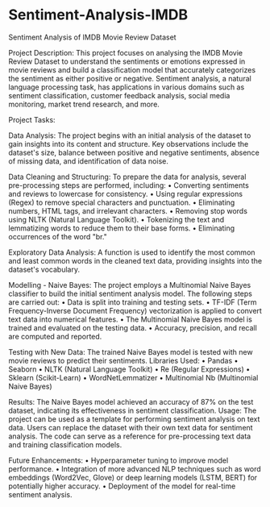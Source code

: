 # Sentiment-Analysis-IMDB
Sentiment Analysis of IMDB Movie Review Dataset

Project Description: This project focuses on analysing the IMDB Movie Review Dataset to understand the sentiments or emotions expressed in movie reviews and build a classification model that accurately categorizes the sentiment as either positive or negative. Sentiment analysis, a natural language processing task, has applications in various domains such as sentiment classification, customer feedback analysis, social media monitoring, market trend research, and more.

Project Tasks:

Data Analysis: The project begins with an initial analysis of the dataset to gain insights into its content and structure. Key observations include the dataset's size, balance between positive and negative sentiments, absence of missing data, and identification of data noise.

Data Cleaning and Structuring: To prepare the data for analysis, several pre-processing steps are performed, including:
•	Converting sentiments and reviews to lowercase for consistency.
•	Using regular expressions (Regex) to remove special characters and punctuation.
•	Eliminating numbers, HTML tags, and irrelevant characters.
•	Removing stop words using NLTK (Natural Language Toolkit).
•	Tokenizing the text and lemmatizing words to reduce them to their base forms.
•	Eliminating occurrences of the word "br."

Exploratory Data Analysis: A function is used to identify the most common and least common words in the cleaned text data, providing insights into the dataset's vocabulary.

Modelling - Naive Bayes: The project employs a Multinomial Naive Bayes classifier to build the initial sentiment analysis model. The following steps are carried out:
•	Data is split into training and testing sets.
•	TF-IDF (Term Frequency-Inverse Document Frequency) vectorization is applied to convert text data into numerical features.
•	The Multinomial Naive Bayes model is trained and evaluated on the testing data.
•	Accuracy, precision, and recall are computed and reported.

Testing with New Data: The trained Naive Bayes model is tested with new movie reviews to predict their sentiments.
Libraries Used:
•	Pandas
•	Seaborn
•	NLTK (Natural Language Toolkit)
•	Re (Regular Expressions)
•	Sklearn (Scikit-Learn)
•	WordNetLemmatizer
•	Multinomial Nb (Multinomial Naive Bayes)

Results:
The Naive Bayes model achieved an accuracy of 87% on the test dataset, indicating its effectiveness in sentiment classification.
Usage:
The project can be used as a template for performing sentiment analysis on text data.
Users can replace the dataset with their own text data for sentiment analysis.
The code can serve as a reference for pre-processing text data and training classification models.

Future Enhancements:
•	Hyperparameter tuning to improve model performance.
•	Integration of more advanced NLP techniques such as word embeddings (Word2Vec, Glove) or deep learning models (LSTM, BERT) for potentially higher accuracy.
•	Deployment of the model for real-time sentiment analysis.

